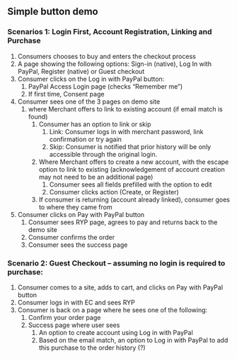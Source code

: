 ## Simple button demo

### Scenarios 1: Login First, Account Registration, Linking and Purchase
1. Consumers chooses to buy and enters the checkout process
1. A page showing the following options: Sign-in (native), Log In with PayPal, Register (native) or Guest checkout
1. Consumer clicks on the Log in with PayPal button:
	1. PayPal Access Login page (checks “Remember me”)
	1. If first time, Consent page
1. Consumer sees one of the 3 pages on demo site
	1. where Merchant offers to link to existing account (if email match is found)
		1. Consumer has an option to link or skip
			1. Link: Consumer logs in with merchant password, link confirmation or try again
			1. Skip: Consumer is notified that prior history will be only accessible through the original login.
		1. Where Merchant offers to create a new account, with the escape option to link to existing (acknowledgement of account creation may not need to be an additional page)
			1. Consumer sees all fields prefilled with the option to edit
			1. Consumer clicks action (Create, or Register)
		1. If consumer is returning (account already linked), consumer goes to where they came from
1. Consumer clicks on Pay with PayPal button
	1. Consumer sees RYP page, agrees to pay and returns back to the demo site
	1. Consumer confirms the order
	1. Consumer sees the success page

### Scenario 2: Guest Checkout – assuming no login is required to purchase:
1. Consumer comes to a site, adds to cart, and clicks on Pay with PayPal button
1. Consumer logs in with EC and sees RYP
1. Consumer is back on a page where he sees one of the following:
	1. Confirm your order page
	1. Success page where user sees
		1. An option to create account using Log in with PayPal
		1. Based on the email match, an option to Log in with PayPal to add this purchase to the order history (?)
